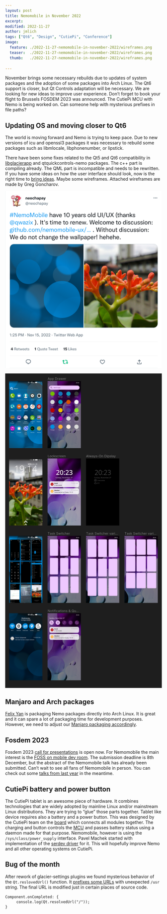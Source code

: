 ```yaml
---
layout: post
title: Nemomobile in November 2022
excerpt: 
modified: 2022-11-27
author: jmlich
tags: ["Qt6", "Design", "CutiePi", "Conference"]
image:
  feature: ./2022-11-27-nemomobile-in-november-2022/wireframes.png
  teaser:  ./2022-11-27-nemomobile-in-november-2022/wireframes.png
  thumb:   ./2022-11-27-nemomobile-in-november-2022/wireframes.png

---
```


November brings some necessary rebuilds due to updates of system packages and the adoption of some packages into Arch Linux.
The Qt6 support is closer, but Qt Controls adaptation will be necessary. We are looking for new ideas to improve user experience.
Don’t forget to book your flight to Brussels FOSDEM 2023 was announced. The CutiePi MCU with Nemo is being worked on. Can someone help with mysterious prefixes in file paths?

## Updating OS and moving closer to Qt6

The world is moving forward and Nemo is trying to keep pace. Due to new versions of icu and openssl3 packages it was necessary to rebuild some packages such as libmlocale, libphonenumber, or lipstick.

There have been some fixes related to the Qt5 and Qt6 compatibility in [libglacierapp](https://github.com/nemomobile-ux/libglacierapp/pull/9)
and qtquickcontrols-nemo packages. The c++ part is compiling already. The QML part is incompatible and needs to be rewritten. If you have some
ideas on how the user interface should look, now is the right time to [bring ideas](https://github.com/nemomobile-ux/main/issues/41). Maybe
some wireframes. Attached wireframes are made by Greg Goncharov.

![](/images/2022-11-27-nemomobile-in-november-2022/tweet.png)

[![](/images/2022-11-27-nemomobile-in-november-2022/Figma-screenshot.png)](/images/2022-11-27-nemomobile-in-november-2022/nemo-proposals.pdf)

## Manjaro and Arch packages

[Felix Yan](https://twitter.com/felixonmars) is packaging Nemo packages directly into Arch Linux. It is great
and it can spare a lot of packaging time for development purposes. However, we need to adjust our
[Manjaro packaging accordingly](https://gitlab.manjaro.org/manjaro-arm/packages/community/nemo-ux/qt5-quickcontrols-nemo/-/issues/1).

## Fosdem 2023

Fosdem 2023 [call for presentations](https://fosdem.org/2023/news/2022-11-13-call-for-presentations) is open now.
For Nemomobile the main interest is the [FOSS on mobile dev room](https://lists.fosdem.org/pipermail/fosdem/2022q4/003440.html).
The submission deadline is 8th December, but the abstract of the Nemomobile talk has already been submitted. Can’t wait to see
all fans of Nemomobile in person. You can check out some [talks from last year](https://archive.fosdem.org/2022/schedule/track/foss_on_mobile_devices/)
in the meantime.

## CutiePi battery and power button

The CutiePi tablet is an awesome piece of hardware. It combines technologies that are widely adopted by mainline Linux and/or mainstream Linux distributions.
They are trying to “glue” those parts together. Tablet like device requires also a battery and a power button. This was designed by the CutiePi team on the
[board](https://github.com/cutiepi-io/cutiepi-board) which connects all modules together. The charging and button controls the [MCU](https://github.com/cutiepi-io/cutiepi-firmware)
and passes battery status using a daemon made for that purpose. Nemomobile, however is using the `/sys/class/power_supply` interface. 
Pavel Machek started with implementation of the [serdev driver](https://gitlab.com/tui/cutie/) for it. This will hopefully improve Nemo and all other operating systems on CutiePi.

## Bug of the month

After rework of glacier-settings plugins we found mysterious behavior of the `Qt.reslovedUrl()` function. It [prefixes some URLs](https://forum.qt.io/topic/140463/resolvedurl-is-unexpectedly-prefixed)
with unexpected `/usr` string. The final URL is modified just in certain places of source code.

```
Component.onCompleted: {
     console.log(Qt.resolvedUrl("/"));
}
```